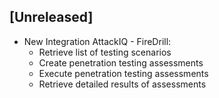 ## [Unreleased]
  - New Integration AttackIQ - FireDrill:
    - Retrieve list of testing scenarios
    - Create penetration testing assessments
    - Execute penetration testing assessments
    - Retrieve detailed results of assessments
